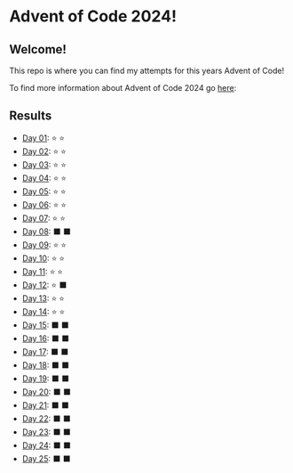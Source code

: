 # Advent of Code 2024!
## Welcome!
This repo is where you can find my attempts for this years Advent of Code!

To find more information about Advent of Code 2024 go [here](https://adventofcode.com/2024/about):

## Results
- [Day 01](src/Day_01.py): :star: :star:
- [Day 02](src/Day_02.py): :star: :star:
- [Day 03](src/Day_03.py): :star: :star:
- [Day 04](src/Day_04.py): :star: :star:
- [Day 05](src/Day_05.py): :star: :star:
- [Day 06](src/Day_06.py): :star: :star:
- [Day 07](src/Day_07.py): :star: :star:
- [Day 08](): :black_large_square: :black_large_square:
- [Day 09](src/Day_09.py): :star: :star:
- [Day 10](src/Day_10.py): :star: :star:
- [Day 11](src/Day_11.py): :star: :star:
- [Day 12](src/Day_12.py): :star: :black_large_square:
- [Day 13](src/Day_13.py): :star: :star:
- [Day 14](src/Day_14.py): :star: :star:
- [Day 15](): :black_large_square: :black_large_square:
- [Day 16](): :black_large_square: :black_large_square:
- [Day 17](): :black_large_square: :black_large_square:
- [Day 18](): :black_large_square: :black_large_square:
- [Day 19](): :black_large_square: :black_large_square:
- [Day 20](): :black_large_square: :black_large_square:
- [Day 21](): :black_large_square: :black_large_square:
- [Day 22](): :black_large_square: :black_large_square:
- [Day 23](): :black_large_square: :black_large_square:
- [Day 24](): :black_large_square: :black_large_square:
- [Day 25](): :black_large_square: :black_large_square:
